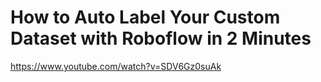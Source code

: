 # How to Auto Label Your Custom Dataset with Roboflow in 2 Minutes

https://www.youtube.com/watch?v=SDV6Gz0suAk


